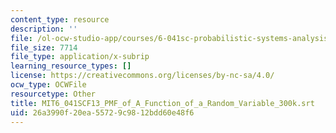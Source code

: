 ```yaml
---
content_type: resource
description: ''
file: /ol-ocw-studio-app/courses/6-041sc-probabilistic-systems-analysis-and-applied-probability-fall-2013/26a3990f20ea55729c9812bdd60e48f6_MIT6_041SCF13_PMF_of_A_Function_of_a_Random_Variable_300k.vtt
file_size: 7714
file_type: application/x-subrip
learning_resource_types: []
license: https://creativecommons.org/licenses/by-nc-sa/4.0/
ocw_type: OCWFile
resourcetype: Other
title: MIT6_041SCF13_PMF_of_A_Function_of_a_Random_Variable_300k.srt
uid: 26a3990f-20ea-5572-9c98-12bdd60e48f6
---
```

